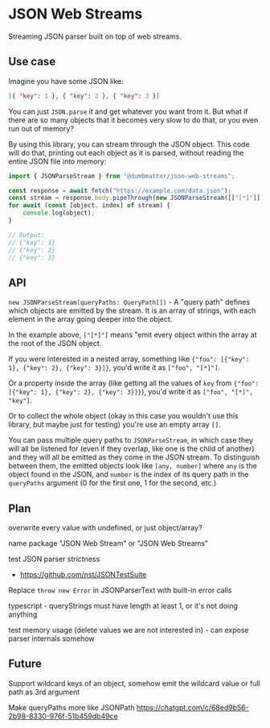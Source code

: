 # JSON Web Streams

Streaming JSON parser built on top of web streams.

## Use case

Imagine you have some JSON like:

```json
[{ "key": 1 }, { "key": 2 }, { "key": 3 }]
```

You can just `JSON.parse` it and get whatever you want from it. But what if there are so many objects that it becomes very slow to do that, or you even run out of memory?

By using this library, you can stream through the JSON object. This code will do that, printing out each object as it is parsed, without reading the entire JSON file into memory:

```js
import { JSONParseStream } from "@dumbmatter/json-web-streams";

const response = await fetch("https://example.com/data.json");
const stream = response.body.pipeThrough(new JSONParseStream([["[*]"]]));
for await (const [object, index] of stream) {
	console.log(object);
}

// Output:
// {"key": 1}
// {"key": 2}
// {"key": 3}
```

## API

`new JSONParseStream(queryPaths: QueryPath[])` - A "query path" defines which objects are emitted by the stream. It is an array of strings, with each element in the array going deeper into the object.

In the example above, `["[*]"]` means "emit every object within the array at the root of the JSON object.

If you were interested in a nested array, something like `{"foo": [{"key": 1}, {"key": 2}, {"key": 3}]}`, you'd write it as `["foo", "[*]"]`.

Or a property inside the array (like getting all the values of `key` from `{"foo": [{"key": 1}, {"key": 2}, {"key": 3}]}`), you'd write it as `["foo", "[*]", "key"]`.

Or to collect the whole object (okay in this case you wouldn't use this library, but maybe just for testing) you're use an empty array `[]`.

You can pass multiple query paths to `JSONParseStream`, in which case they will all be listened for (even if they overlap, like one is the child of another) and they will all be emitted as they come in the JSON stream. To distinguish between them, the emitted objects look like `[any, number]` where `any` is the object found in the JSON, and `number` is the index of its query path in the `queryPaths` argument (0 for the first one, 1 for the second, etc.)

## Plan

overwrite every value with undefined, or just object/array?

name package "JSON Web Stream" or "JSON Web Streams"

test JSON parser strictness

- https://github.com/nst/JSONTestSuite

Replace `throw new Error` in JSONParserText with built-in error calls

typescript - queryStrings must have length at least 1, or it's not doing anything

test memory usage (delete values we are not interested in) - can expose parser internals somehow

## Future

Support wildcard keys of an object, somehow emit the wildcard value or full path as 3rd argument

Make queryPaths more like JSONPath https://chatgpt.com/c/68ed9b56-2b98-8330-976f-51b459db49ce
